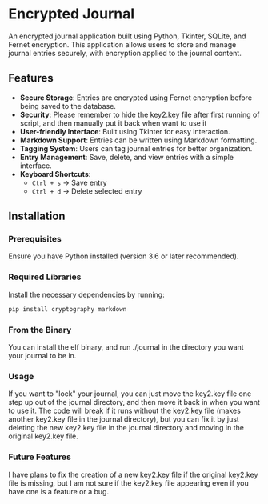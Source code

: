 # Encrypted Journal

An encrypted journal application built using Python, Tkinter, SQLite, and Fernet encryption. This application allows users to store and manage journal entries securely, with encryption applied to the journal content.

## Features

- **Secure Storage**: Entries are encrypted using Fernet encryption before being saved to the database.
- **Security**: Please remember to hide the key2.key file after first running of script, and then manually put it back when want to use it
- **User-friendly Interface**: Built using Tkinter for easy interaction.
- **Markdown Support**: Entries can be written using Markdown formatting.
- **Tagging System**: Users can tag journal entries for better organization.
- **Entry Management**: Save, delete, and view entries with a simple interface.
- **Keyboard Shortcuts**:
  - `Ctrl + s` → Save entry
  - `Ctrl + d` → Delete selected entry

## Installation

### Prerequisites

Ensure you have Python installed (version 3.6 or later recommended).

### Required Libraries

Install the necessary dependencies by running:

```sh
pip install cryptography markdown
```

### From the Binary

You can install the elf binary, and run ./journal in the directory you want your journal to be in.

### Usage

If you want to "lock" your journal, you can just move the key2.key file one step up out of the journal directory,
and then move it back in when you want to use it.
The code will break if it runs without the key2.key file (makes another key2.key file in the journal directory), but you can fix it by just deleting the new key2.key file in the journal directory and moving in the original key2.key file.

### Future Features

I have plans to fix the creation of a new key2.key file if the original key2.key file is missing, but I am not sure if the
key2.key file appearing even if you have one is a feature or a bug.
